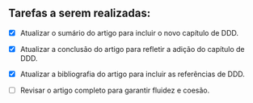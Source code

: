 ## Tarefas a serem realizadas:

- [x] Atualizar o sumário do artigo para incluir o novo capítulo de DDD.
- [x] Atualizar a conclusão do artigo para refletir a adição do capítulo de DDD.
- [x] Atualizar a bibliografia do artigo para incluir as referências de DDD.
- [ ] Revisar o artigo completo para garantir fluidez e coesão.


